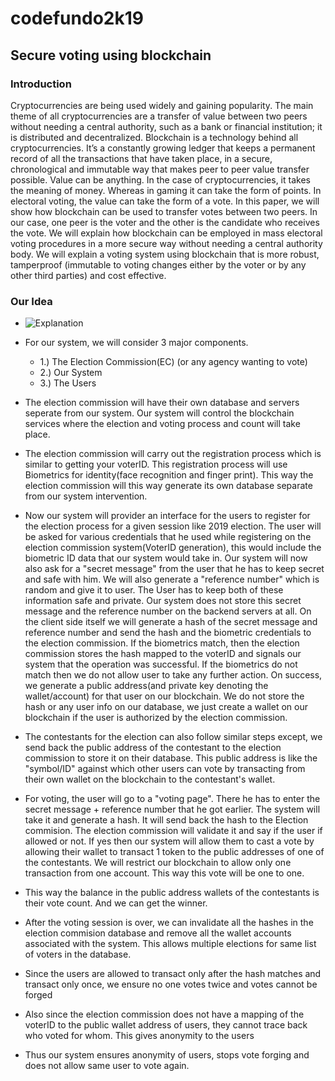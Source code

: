 # codefundo2k19

## Secure voting using blockchain

### Introduction

Cryptocurrencies are being used widely and gaining popularity. The main theme of all
cryptocurrencies are a transfer of value between two peers without needing a central authority,
such as a bank or financial institution; it is distributed and decentralized. Blockchain is a
technology behind all cryptocurrencies. It’s a constantly growing ledger that keeps a permanent
record of all the transactions that have taken place, in a secure, chronological and immutable
way that makes peer to peer value transfer possible. Value can be anything. In the case of
cryptocurrencies, it takes the meaning of money. Whereas in gaming it can take the form of
points.
In electoral voting, the value can take the form of a vote. In this paper, we will show how
blockchain can be used to transfer votes between two peers. In our case, one peer is the voter
and the other is the candidate who receives the vote. We will explain how blockchain can be
employed in mass electoral voting procedures in a more secure way without needing a central
authority body. 
We will explain a voting system using blockchain that is more robust, tamperproof (immutable to voting changes either by the voter or by any other third parties) and cost effective.

### Our Idea

- ![Explanation](https://github.com/mananpoddar/codefundo2k19/blob/master/Secure_Voting%20System_Using_BlockChain.png)

- For our system, we will consider 3 major components.
  - 1.) The Election Commission(EC) (or any agency wanting to vote)
  - 2.) Our System
  - 3.) The Users

- The election commission will have their own database and servers seperate from our system. Our system will control the blockchain services
where the election and voting process and count will take place.

- The election commission will carry out the registration process which is similar to getting your voterID. This registration process will use Biometrics for identity(face recognition and finger print).
This way the election commission will this way generate its own database separate from our system intervention.

- Now our system will provider an interface for the users to register for the election process for a given session like 2019 election.
The user will be asked for various credentials that he used while registering on the election commission system(VoterID generation), this would include the biometric ID data that our system would take in.
Our system will now also ask for a "secret message" from the user that he has to keep secret and safe with him. We will also generate a "reference number" which is random and give it to user.
The User has to keep both of these information safe and private. Our system does not store this secret message and the reference number on the backend servers at all. 
On the client side itself we will generate a hash of the secret message and reference number and send the hash and the biometric credentials to the election commission.
If the biometrics match, then the election commission stores the hash mapped to the voterID and signals our system that the operation was successful.
If the biometrics do not match then we do not allow user to take any further action. On success, we generate a public address(and private key denoting the wallet/account) for that user on our blockchain.
We do not store the hash or any user info on our database, we just create a wallet on our blockchain if the user is authorized by the election commission.

- The contestants for the election can also follow similar steps except, we send back the public address of the contestant to the election commission to store it on their database.
This public address is like the "symbol/ID" against which other users can vote by transacting from their own wallet on the blockchain to the contestant's wallet.

- For voting, the user will go to a "voting page". There he has to enter the secret message + reference number that he got earlier. The system will take it and generate a hash. It will send back the hash to the Election commision. The election commission will validate it and say if the user if allowed or not.
If yes then our system will allow them to cast a vote by allowing their wallet to transact 1 token to the public addresses of one of the contestants. We will restrict our blockchain to allow only one transaction from one account. This way this vote will be one to one.

- This way the balance in the public address wallets of the contestants is their vote count. And we can get the winner.
- After the voting session is over, we can invalidate all the hashes in the election commision database and remove all the wallet accounts associated with the system. This allows multiple elections for same list of voters in the database.
- Since the users are allowed to transact only after the hash matches and transact only once, we ensure no one votes twice and votes cannot be forged
- Also since the election commission does not have a mapping of the voterID to the public wallet address of users, they cannot trace back who voted for whom. This gives anonymity to the users

- Thus our system ensures anonymity of users, stops vote forging and does not allow same user to vote again.
